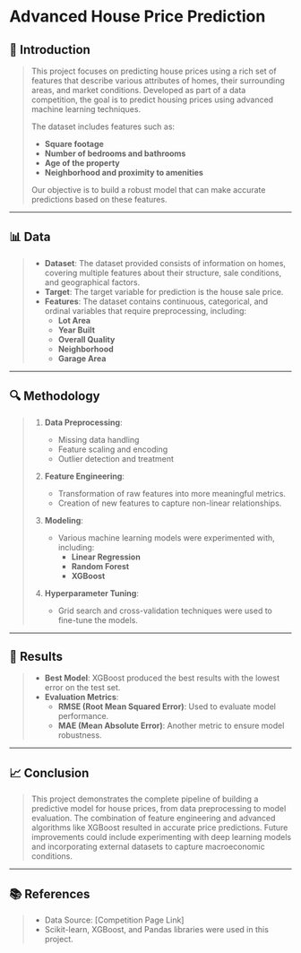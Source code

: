 # Advanced House Price Prediction

## 🏡 Introduction

> This project focuses on predicting house prices using a rich set of features that describe various attributes of homes, their surrounding areas, and market conditions. Developed as part of a data competition, the goal is to predict housing prices using advanced machine learning techniques.
> 
> The dataset includes features such as:
> - **Square footage**
> - **Number of bedrooms and bathrooms**
> - **Age of the property**
> - **Neighborhood and proximity to amenities**
> 
> Our objective is to build a robust model that can make accurate predictions based on these features.

---

## 📊 Data

> - **Dataset**: The dataset provided consists of information on homes, covering multiple features about their structure, sale conditions, and geographical factors.
> - **Target**: The target variable for prediction is the house sale price.
> - **Features**: The dataset contains continuous, categorical, and ordinal variables that require preprocessing, including:
>   - **Lot Area**
>   - **Year Built**
>   - **Overall Quality**
>   - **Neighborhood**
>   - **Garage Area**

---

## 🔍 Methodology

> 1. **Data Preprocessing**:
>    - Missing data handling
>    - Feature scaling and encoding
>    - Outlier detection and treatment
> 
> 2. **Feature Engineering**:
>    - Transformation of raw features into more meaningful metrics.
>    - Creation of new features to capture non-linear relationships.
> 
> 3. **Modeling**:
>    - Various machine learning models were experimented with, including:
>      - **Linear Regression**
>      - **Random Forest**
>      - **XGBoost**
> 
> 4. **Hyperparameter Tuning**:
>    - Grid search and cross-validation techniques were used to fine-tune the models.

---

## 🚀 Results

> - **Best Model**: XGBoost produced the best results with the lowest error on the test set.
> - **Evaluation Metrics**:
>   - **RMSE (Root Mean Squared Error)**: Used to evaluate model performance.
>   - **MAE (Mean Absolute Error)**: Another metric to ensure model robustness.

---

## 📈 Conclusion

> This project demonstrates the complete pipeline of building a predictive model for house prices, from data preprocessing to model evaluation. The combination of feature engineering and advanced algorithms like XGBoost resulted in accurate price predictions. Future improvements could include experimenting with deep learning models and incorporating external datasets to capture macroeconomic conditions.

---

## 📚 References

> - Data Source: [Competition Page Link]
> - Scikit-learn, XGBoost, and Pandas libraries were used in this project.
